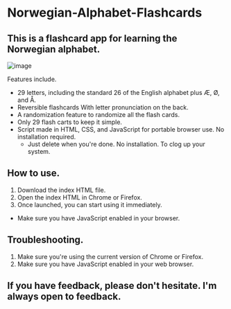 # Norwegian-Alphabet-Flashcards
## This is a flashcard app for learning the Norwegian alphabet.

![image](https://github.com/user-attachments/assets/61839950-1d1d-4176-8310-2fdf8f101de4)


Features include.
- 29 letters, including the standard 26 of the English alphabet plus Æ, Ø, and Å.
- Reversible flashcards With letter pronunciation on the back.
- A randomization feature to randomize all the flash cards.
- Only 29 flash carts to keep it simple.
- Script made in HTML, CSS, and JavaScript for portable browser use. No installation required.
  - Just delete when you're done. No installation. To clog up your system.

## How to use.
1. Download the index HTML file.
2. Open the index HTML in Chrome or Firefox.
3. Once launched, you can start using it immediately.
  - Make sure you have JavaScript enabled in your browser.

## Troubleshooting.
1. Make sure you're using the current version of Chrome or Firefox.
2. Make sure you have JavaScript enabled in your web browser.

## If you have feedback, please don't hesitate. I'm always open to feedback.
  
